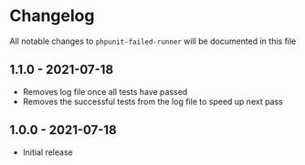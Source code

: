 # Changelog

All notable changes to `phpunit-failed-runner` will be documented in this file

## 1.1.0 - 2021-07-18

- Removes log file once all tests have passed
- Removes the successful tests from the log file to speed up next pass

## 1.0.0 - 2021-07-18

- Initial release
